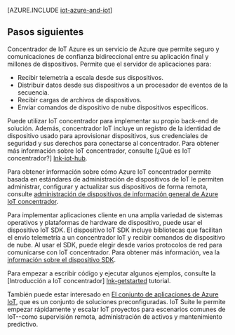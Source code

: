 <properties
 pageTitle="Soluciones de Azure para Internet de cosas | Microsoft Azure"
 description="Una visión general de IoT en Azure como una arquitectura de la solución de ejemplo y cómo se relaciona con Azure IoT concentrador, SDK de dispositivos y soluciones preconfiguradas"
 services="iot-hub"
 documentationCenter=""
 authors="dominicbetts"
 manager="timlt"
 editor=""/>

<tags
 ms.service="iot-hub"
 ms.devlang="na"
 ms.topic="get-started-article"
 ms.tgt_pltfrm="na"
 ms.workload="na"
 ms.date="10/05/2016"
 ms.author="dobett"/>

[AZURE.INCLUDE [iot-azure-and-iot](../../includes/iot-azure-and-iot.md)]

## <a name="next-steps"></a>Pasos siguientes

Concentrador de IoT Azure es un servicio de Azure que permite seguro y comunicaciones de confianza bidireccional entre su aplicación final y millones de dispositivos. Permite que el servidor de aplicaciones para:

- Recibir telemetría a escala desde sus dispositivos.
- Distribuir datos desde sus dispositivos a un procesador de eventos de la secuencia.
- Recibir cargas de archivos de dispositivos.
- Enviar comandos de dispositivo de nube dispositivos específicos.

Puede utilizar IoT concentrador para implementar su propio back-end de solución. Además, concentrador IoT incluye un registro de la identidad de dispositivo usado para aprovisionar dispositivos, sus credenciales de seguridad y sus derechos para conectarse al concentrador. Para obtener más información sobre IoT concentrador, consulte [¿Qué es IoT concentrador?] [lnk-iot-hub].

Para obtener información sobre cómo Azure IoT concentrador permite basada en estándares de administración de dispositivos de IoT le permiten administrar, configurar y actualizar sus dispositivos de forma remota, consulte [administración de dispositivos de información general de Azure IoT concentrador][lnk-device-management].

Para implementar aplicaciones cliente en una amplia variedad de sistemas operativos y plataformas de hardware de dispositivo, puede usar el dispositivo IoT SDK. El dispositivo IoT SDK incluye bibliotecas que facilitan el envío telemetría a un concentrador IoT y recibir comandos de dispositivo de nube. Al usar el SDK, puede elegir desde varios protocolos de red para comunicarse con IoT concentrador. Para obtener más información, vea la [información sobre el dispositivo SDK][lnk-device-sdks].

Para empezar a escribir código y ejecutar algunos ejemplos, consulte la [Introducción a IoT concentrador] [ lnk-getstarted] tutorial.

También puede estar interesado en [El conjunto de aplicaciones de Azure IoT][lnk-iot-suite], que es un conjunto de soluciones preconfiguradas. IoT Suite le permite empezar rápidamente y escalar IoT proyectos para escenarios comunes de IoT--como supervisión remota, administración de activos y mantenimiento predictivo.

[lnk-getstarted]: iot-hub-csharp-csharp-getstarted.md
[lnk-device-sdks]: https://github.com/Azure/azure-iot-sdks/blob/master/readme.md
[lnk-iot-hub]: iot-hub-what-is-iot-hub.md
[lnk-iot-suite]: https://azure.microsoft.com/documentation/suites/iot-suite/
[lnk-iotdev]: https://azure.microsoft.com/develop/iot/
[lnk-device-management]: iot-hub-device-management-overview.md